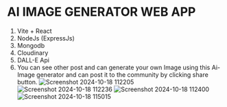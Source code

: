 # AI IMAGE GENERATOR WEB APP

1. Vite + React
2. NodeJs (ExpressJs)
3. Mongodb
4. Cloudinary
5. DALL-E Api
6. You can see other post and can generate your own Image using this Ai-Image generator  and can post it to the community by clicking share button.
![Screenshot 2024-10-18 112205](https://github.com/user-attachments/assets/30b1053f-c028-4bfa-a34e-66bb03007f7a)
![Screenshot 2024-10-18 112236](https://github.com/user-attachments/assets/fe6782e7-0319-4fda-b553-b32fc6fd31d0)
![Screenshot 2024-10-18 112400](https://github.com/user-attachments/assets/5a138b0d-d64d-4d1e-b419-550f2c5ec141)
![Screenshot 2024-10-18 115015](https://github.com/user-attachments/assets/edf3f09c-924e-4712-a659-11bf3448a38d)
